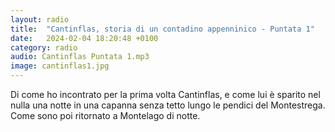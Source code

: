 ```yaml
---
layout: radio
title:  "Cantinflas, storia di un contadino appenninico - Puntata 1"
date:   2024-02-04 18:20:48 +0100
category: radio
audio: Cantinflas Puntata 1.mp3
image: cantinflas1.jpg
---
```


Di come ho incontrato per la prima volta Cantinflas, e come lui è sparito nel nulla una notte in una capanna senza tetto lungo le pendici del Montestrega. Come sono poi ritornato a Montelago di notte.

